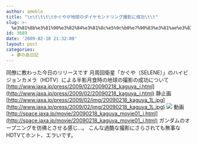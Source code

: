 ```yaml
---
author: ameblo
title: "\n\t\t\t\tかぐやが地球のダイヤモンドリング撮影に成功\t\t"
slug: >-
  %e3%81%8b%e3%81%90%e3%82%84%e3%81%8c%e5%9c%b0%e7%90%83%e3%81%ae%e3%83%80%e3%82%a4%e3%83%a4%e3%83%a2%e3%83%b3%e3%83%89%e3%83%aa%e3%83%b3%e3%82%b0%e6%92%ae%e5%bd%b1%e3%81%ab%e6%88%90%e5%8a%9f
id: 3689
date: '2009-02-18 21:32:00'
layout: post
categories:
  - 夢の島日記
---
```


同僚に教わった今日のリリースです 月周回衛星「かぐや（SELENE）」のハイビジョンカメラ（HDTV）による半影月食時の地球の撮影の成功について [http://www.jaxa.jp/press/2009/02/20090218_kaguya_j.html](http://www.jaxa.jp/press/2009/02/20090218_kaguya_j.html) 静止画 [http://www.jaxa.jp/press/2009/02/img/20090218_kaguya_1L.jpg](http://www.jaxa.jp/press/2009/02/img/20090218_kaguya_1L.jpg) ![](http://www.jaxa.jp/press/2009/02/img/20090218_kaguya_1L.jpg) 動画 [http://space.jaxa.jp/movie/20090218_kaguya_movie01_j.html](http://space.jaxa.jp/movie/20090218_kaguya_movie01_j.html) ガンダムのオープニングを彷彿とさせる感じ…。 こんな過酷な撮影にさらされても無事なHDTVてホント、エラいです。